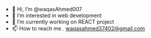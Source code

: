 - 👋 Hi, I’m @waqasAhmed007
- 👀 I’m interested in web development 
- 🌱 I’m currently working on REACT project
- 📫 How to reach me . waqasahmed37402@gmail.com

<!---
waqasAhmed007/waqasAhmed007 is a ✨ special ✨ repository because its `README.md` (this file) appears on your GitHub profile.
You can click the Preview link to take a look at your changes.
--->
